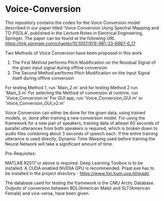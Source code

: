 # Voice-Conversion

This repository contains the codes for the Voice Conversion model described in our paper titled 'Voice Conversion Using Spectral Mapping and TD-PSOLA', published in the Lecture Notes in Electrical Engineering, Springer. The paper can be found at the following URL
https://link.springer.com/chapter/10.1007/978-981-33-6987-0_17

Two Methods of Voice Conversion have been proposed in this work

1) The First Method performs Pitch Modification on the Residual Signal of the given input signal during offline conversion
2) The Second Method performs Pitch Modification on the Input Signal itself during offline conversion

For testing Method 1, run 'Main_2.m' and for testing Method 2 run 'Main_3.m'
For selecting the Method of conversion at runtime, run 'Voice_Conversion.m'
For GUI app, run 'Voice_Conversion_GUI.m' or 'Voice_Conversion_GUI_v2.m'

Voice Conversion can either be done for the given data, using trained models, or, done after training a new conversion model. For using the framework for a new pair of speakers, 
training data of atleast 60 seconds of parallel utterances from both speakers is required, which is broken down to audio files containing about 3 seconds of speech each. If 
the entire training utterance is used directly, Dynamic Time Warping used before training the Neural Network will take a significant amount of time.

Pre-Requisites:

MATLAB R2017 or above is required. Deep Learning Toolbox is to be installed. A CUDA enabled NVIDIA GPU is recommended. 
Praat.exe has to be installed in the project directory - https://www.fon.hum.uva.nl/praat/.

The database used for testing the framework is the CMU Arctic Database. Outputs of conversion between BDL(American Male) and SLT(American Female) and vice-versa, have been given.
